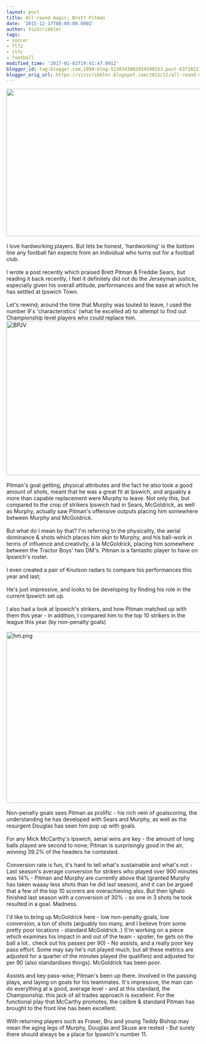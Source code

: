 ```yaml
---
layout: post
title: All-round magic; Brett Pitman
date: '2015-12-17T08:00:00.000Z'
author: VizScribbler
tags:
- soccer
- fl72
- itfc
- football
modified_time: '2017-01-02T19:41:47.091Z'
blogger_id: tag:blogger.com,1999:blog-5138343082934398153.post-6371022137805321265
blogger_orig_url: https://vizscribbler.blogspot.com/2015/12/all-round-magic-brett-pitman.html
---
```


<img height="385" src="https://marginalscribbler.files.wordpress.com/2015/12/cwvu6wgxaaaisao.jpg?w=599" width="640" /><br /><br />I love hardworking players. But lets be honest, 'hardworking' is the bottom line any football fan expects from an individual who turns out for a football club.<br /><br />I wrote a post recently which praised Brett Pitman &amp; Freddie Sears, but reading it back recently, I feel it definitely did not do the Jerseyman justice, especially given his overall attitude, performances and the ease at which he has settled at Ipswich Town.<br /><br />Let's rewind; around the time that Murphy was touted to leave, I used the number 9's 'characteristics' (what he excelled at) to attempt to find out Championship level players who could replace him.&nbsp;<img alt="BPJV" class=" size-full wp-image-275 alignleft" height="403" src="https://marginalscribbler.files.wordpress.com/2015/07/bpjv.png" width="640" /><br /><br />Pitman's goal getting, physical attributes and the fact he also took a good amount of shots, meant that he was a great fit at Ipswich, and arguably a more than capable replacement were Murphy to leave. Not only this, but compared to the crop of strikers Ipswich had in Sears, McGoldrick, as well as Murphy, actually saw Pitman's offensive outputs placing him somewhere between Murphy and McGoldrick.<br /><br />But what do I mean by that? I'm referring to the physicality, the aerial dominance &amp; shots which places him akin to Murphy, and his ball-work in terms of influence and creativity, á la McGoldrick, placing him somewhere between the Tractor Boys' two DM's. Pitman is a fantastic player to have on Ipswich's roster.<br /><br />I even created a pair of Knutson radars to compare his performances this year and last;<br /><br />He's just impressive, and looks to be developing by finding his role in the current Ipswich set up.<br /><br />I also had a look at Ipswich's strikers, and how Pitman matched up with them this year - in addition, I compared him to the top 10 strikers in the league this year (by non-penalty goals)<br /><br /><img alt="hm.png" class="alignnone size-full wp-image-400" height="447" src="https://marginalscribbler.files.wordpress.com/2015/12/hm.png" width="640" /><br /><br />Non-penalty goals sees Pitman as prolific - his rich vein of goalscoring, the understanding he has developed with Sears and Murphy, as well as the resurgent Douglas has seen him pop up with goals.<br /><br />For any Mick McCarthy's Ipswich, aerial wins are key - the amount of long balls played are second to none; Pitman is surprisingly good in the air, winning 39.2% of the headers he contested.<br /><br />Conversion rate is fun, it's hard to tell what's sustainable and what's not - Last season's average conversion for strikers who played over 900 minutes was 14% - Pitman and Murphy are currently above that (granted Murphy has taken waaay less shots than he did last season), and it can be argued that a few of the top 10 scorers are overachieving also. But then Ighalo finished last season with a conversion of 30% - so one in 3 shots he took resulted in a goal. Madness.<br /><br />I'd like to bring up McGoldrick here - low non-penalty goals, low conversion, a ton of shots (arguably too many, and I believe from some pretty poor locations - standard McGoldrick..) (I'm working on a piece which examines his impact in and out of the team - spoiler, he gets on the ball a lot.. check out his passes per 90) - No assists, and a really poor key pass effort. Some may say he's not played much, but all these metrics are adjusted for a quarter of the minutes played (he qualifies) and adjusted for per 90 (also standardises things). McGoldrick has been poor.<br /><br />Assists and key pass-wise; Pitman's been up there. Involved in the passing plays, and laying on goals for his teammates. It's impressive, the man can do everything at a good, average level - and at this standard, the Championship. this jack of all trades approach is excellent. For the functional play that McCarthy promotes, the calibre &amp; standard Pitman has brought to the front line has been excellent.<br /><br />With returning players such as Fraser, Bru and young Teddy Bishop may mean the aging legs of Murphy, Douglas and Skuse are rested - But surely there should always be a place for Ipswich's number 11.<br /><br />
